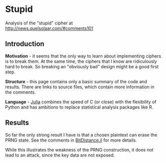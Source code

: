 # Stupid

Analysis of the "stupid" cipher at http://news.quelsolaar.com/#comments101

## Introduction

**Motivation** - it seems that the only way to learn about
implementing ciphers is to break them.  At the same time, the ciphers
that I know are ridiculously hard to break.  So breaking an "obviously
bad" design might be a good first step.

**Structure** - this page contains only a basic summary of the code
and results.  There are links to source files, which contain more
information in the comments.

**Language** - [Julia](http://julialang.org/) combines the speed of C
(or close) with the flexibility of Python and has ambitions to replace
statistical analysis packages like R.

## Results

So far the only strong result I have is that a chosen plaintext can
erase the PRNG state.  See the comments in
[BitDistance.jl](src/BitDistance.jl) for more details.

While this illustrates the weakness of the PRNG construction, it does
not lead to an attack, since the key data are not exposed.

